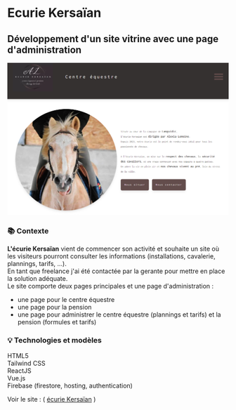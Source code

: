 # Ecurie Kersaïan

## Développement d'un site vitrine avec une page d'administration

![Visuel du site](src/assets/screenshot-centre-equestre.png)

### 📚 Contexte

**L'écurie Kersaïan** vient de commencer son activité et souhaite un site où les visiteurs pourront consulter les informations (installations, cavalerie, plannings, tarifs, ...). <br>
En tant que freelance j'ai été contactée par la gerante pour mettre en place la solution adéquate.<br>
Le site comporte deux pages principales et une page d'administration :

<ul>
<li>une page pour le centre équestre</li>
<li>une page pour la pension</li>
<li>une page pour administrer le centre équestre (plannings et tarifs) et la pension (formules et tarifs)</li>
</ul>

### 💡 Technologies et modèles

HTML5 <br>
Tailwind CSS <br>
ReactJS <br>
Vue.js <br>
Firebase (firestore, hosting, authentication) <br>

Voir le site : ( [écurie Kersaïan](https://ecurie-kersaian-languidic.web.app/) )
